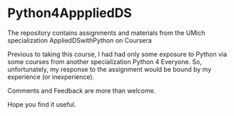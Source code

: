 # Python4ApppliedDS
The  repository contains assignments and materials from the UMich specialization AppliedDSwithPython on Coursera

Previous to taking this course, I had had only some exposure to Python 
via some courses from another specialization Python 4 
Everyone. So, unfortunately, my response to the assignment 
would be bound by my experience (or inexperience).

Comments and Feedback are more than welcome. 

Hope you find it useful.
